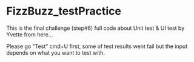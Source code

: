 # FizzBuzz_testPractice
This is the final challenge (step#6) full code about Unit test &amp; UI test by Yvette from here...

Please go "Test" cmd+U first, some of test results went fail but the input depends on what you want to test with. 

